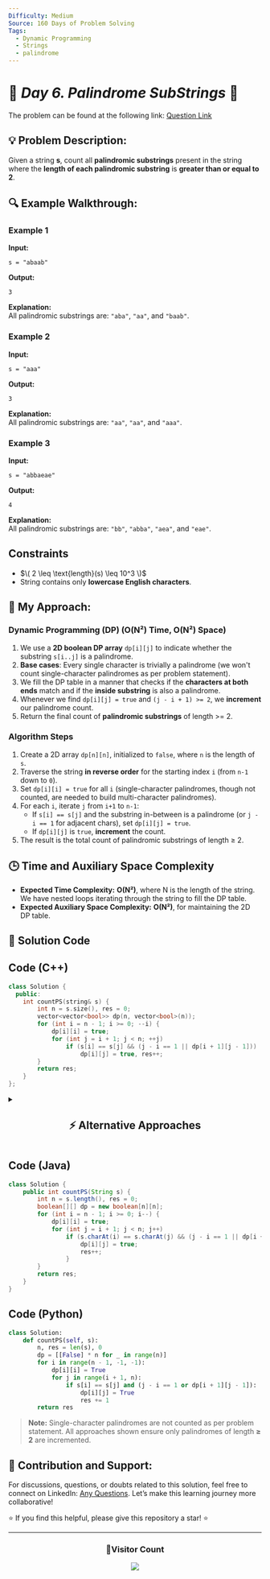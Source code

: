 ```yaml
---
Difficulty: Medium
Source: 160 Days of Problem Solving
Tags:
  - Dynamic Programming
  - Strings
  - palindrome
---
```


# 🚀 _Day 6. Palindrome SubStrings_ 🧠

The problem can be found at the following link: [Question Link](https://www.geeksforgeeks.org/problems/count-palindrome-sub-strings-of-a-string0652/1)

## 💡 **Problem Description:**

Given a string **s**, count all **palindromic substrings** present in the string where the **length of each palindromic substring** is **greater than or equal to 2**.

## 🔍 **Example Walkthrough:**

### **Example 1**

**Input:**

```
s = "abaab"
```

**Output:**

```
3
```

**Explanation:**  
All palindromic substrings are: `"aba"`, `"aa"`, and `"baab"`.

### **Example 2**

**Input:**

```
s = "aaa"
```

**Output:**

```
3
```

**Explanation:**  
All palindromic substrings are: `"aa"`, `"aa"`, and `"aaa"`.

### **Example 3**

**Input:**

```
s = "abbaeae"
```

**Output:**

```
4
```

**Explanation:**  
All palindromic substrings are: `"bb"`, `"abba"`, `"aea"`, and `"eae"`.

## **Constraints**

- $\( 2 \leq \text{length}(s) \leq 10^3 \)$
- String contains only **lowercase English characters**.

## 🎯 **My Approach:**

### **Dynamic Programming (DP) (O(N²) Time, O(N²) Space)**

1. We use a **2D boolean DP array** `dp[i][j]` to indicate whether the substring `s[i..j]` is a palindrome.
2. **Base cases**: Every single character is trivially a palindrome (we won't count single-character palindromes as per problem statement).
3. We fill the DP table in a manner that checks if the **characters at both ends** match and if the **inside substring** is also a palindrome.
4. Whenever we find `dp[i][j] = true` and `(j - i + 1) >= 2`, we **increment** our palindrome count.
5. Return the final count of **palindromic substrings** of length >= 2.

### **Algorithm Steps**

1. Create a 2D array `dp[n][n]`, initialized to `false`, where `n` is the length of `s`.
2. Traverse the string **in reverse order** for the starting index `i` (from `n-1` down to `0`).
3. Set `dp[i][i] = true` for all `i` (single-character palindromes, though not counted, are needed to build multi-character palindromes).
4. For each `i`, iterate `j` from `i+1` to `n-1`:
   - If `s[i] == s[j]` and the substring in-between is a palindrome (or `j - i == 1` for adjacent chars), set `dp[i][j] = true`.
   - If `dp[i][j]` is `true`, **increment** the count.
5. The result is the total count of palindromic substrings of length ≥ 2.

## 🕒 **Time and Auxiliary Space Complexity**

- **Expected Time Complexity:** **O(N²)**, where N is the length of the string. We have nested loops iterating through the string to fill the DP table.
- **Expected Auxiliary Space Complexity:** **O(N²)**, for maintaining the 2D DP table.

## 📝 **Solution Code**

## **Code (C++)**

```cpp
class Solution {
  public:
    int countPS(string& s) {
        int n = s.size(), res = 0;
        vector<vector<bool>> dp(n, vector<bool>(n));
        for (int i = n - 1; i >= 0; --i) {
            dp[i][i] = true;
            for (int j = i + 1; j < n; ++j)
                if (s[i] == s[j] && (j - i == 1 || dp[i + 1][j - 1]))
                    dp[i][j] = true, res++;
        }
        return res;
    }
};
```

<details>
  <summary><h2 align="center">⚡ Alternative Approaches</h2></summary>

## **1️⃣ Expand Around Center (O(N²) Time, O(1) Space)**

**Idea:**

- Treat each index (and index gap) as a potential palindrome center.
- Expand outward while the characters match.
- Count palindromic substrings of length ≥ 2.

```cpp
class Solution {
public:
    int countPS(string& s) {
        int n = s.size(), res = 0;
        for (int i = 0; i < n; ++i) {
            for (int l = i, r = i; l >= 0 && r < n && s[l] == s[r]; --l, ++r) res++;
            for (int l = i, r = i + 1; l >= 0 && r < n && s[l] == s[r]; --l, ++r) res++;
        }
        return res - n;
    }
};
```

🔹 **No extra space needed**  
🔹 **Simple to implement**

## **Code (Java)**

```java
class Solution {
    public int countPS(String s) {
        int n = s.length(), res = 0;
        for (int i = 0; i < n; i++) {
            for (int l = i, r = i; l >= 0 && r < n && s.charAt(l) == s.charAt(r); l--, r++) res++;
            for (int l = i, r = i + 1; l >= 0 && r < n && s.charAt(l) == s.charAt(r); l--, r++) res++;
        }
        return res - n;
    }
}
```

## **Code (Python)**

```python
class Solution:
    def countPS(self, s):
        n, res = len(s), 0
        for i in range(n):
            l, r = i, i
            while l >= 0 and r < n and s[l] == s[r]: res += 1; l -= 1; r += 1
            l, r = i, i + 1
            while l >= 0 and r < n and s[l] == s[r]: res += 1; l -= 1; r += 1
        return res - n
```

## **2️⃣ Manacher’s Algorithm (O(N) Time, O(N) Space)**

**Idea:**

- Transform string into a format with separators (e.g., `#a#b#a#b#`).
- Use Manacher’s algorithm to find palindromes in `O(N)`.
- Count palindromes of length ≥ 2 from the computed radius array.

```cpp
class Solution {
public:
    int countPS(string s) {
        string t = "#";
        for (char c : s) t += c + string("#");
        int n = t.size(), res = 0;
        vector<int> p(n, 0);
        int c = 0, r = 0;

        for (int i = 1; i < n - 1; i++) {
            int mirr = 2 * c - i;
            if (i < r) p[i] = min(r - i, p[mirr]);

            while (i + p[i] + 1 < n && i - p[i] - 1 >= 0 && t[i + p[i] + 1] == t[i - p[i] - 1])
                p[i]++;

            if (i + p[i] > r) {
                c = i;
                r = i + p[i];
            }

            res += (p[i] / 2);
        }

        return res;
    }
};
```

🔹 **Fastest for large `N`**  
🔹 **Trickier to implement**

## **📊 Comparison of Approaches**

| **Approach**                 | ⏱️ **Time Complexity** | 🗂️ **Space Complexity** | ✅ **Pros**                           | ⚠️ **Cons**               |
| ---------------------------- | ---------------------- | ----------------------- | ------------------------------------- | ------------------------- |
| **Dynamic Programming (DP)** | 🟡 O(N²)               | 🟡 O(N²)                | Reliable and efficient for mid-size N | Requires 2D DP table      |
| **Expand Around Center**     | 🟡 O(N²)               | 🟢 O(1)                 | Simple and space-efficient            | Slower for very large `N` |
| **Manacher’s Algorithm**     | 🟢 O(N)                | 🟡 O(N)                 | Fastest for `N > 10⁵`                 | Complex to implement      |

## 💡 **Best Choice?**

- ✅ **For simplicity:** Use **Expand Around Center**.
- ✅ **For optimal runtime on large inputs:** Use **Manacher’s Algorithm**.
- ✅ **For learning DP concepts:** Use the **Dynamic Programming** approach.

</details>

## **Code (Java)**

```java
class Solution {
    public int countPS(String s) {
        int n = s.length(), res = 0;
        boolean[][] dp = new boolean[n][n];
        for (int i = n - 1; i >= 0; i--) {
            dp[i][i] = true;
            for (int j = i + 1; j < n; j++)
                if (s.charAt(i) == s.charAt(j) && (j - i == 1 || dp[i + 1][j - 1])) {
                    dp[i][j] = true;
                    res++;
                }
        }
        return res;
    }
}
```

## **Code (Python)**

```python
class Solution:
    def countPS(self, s):
        n, res = len(s), 0
        dp = [[False] * n for _ in range(n)]
        for i in range(n - 1, -1, -1):
            dp[i][i] = True
            for j in range(i + 1, n):
                if s[i] == s[j] and (j - i == 1 or dp[i + 1][j - 1]):
                    dp[i][j] = True
                    res += 1
        return res
```

> **Note:** Single-character palindromes are not counted as per problem statement. All approaches shown ensure only palindromes of length **≥ 2** are incremented.

## 🎯 **Contribution and Support:**

For discussions, questions, or doubts related to this solution, feel free to connect on LinkedIn: [Any Questions](https://www.linkedin.com/in/patel-hetkumar-sandipbhai-8b110525a/). Let’s make this learning journey more collaborative!

⭐ If you find this helpful, please give this repository a star! ⭐

---

<div align="center">
  <h3><b>📍Visitor Count</b></h3>
</div>

<p align="center">
  <img src="https://profile-counter.glitch.me/Hunterdii/count.svg" />
</p>
